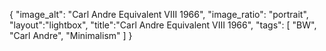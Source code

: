 {
"image_alt": "Carl Andre Equivalent VIII 1966",
"image_ratio": "portrait",
"layout":"lightbox",
"title":"Carl Andre Equivalent VIII 1966",
 "tags": [
  "BW",
  "Carl Andre",
  "Minimalism"
 ]
}